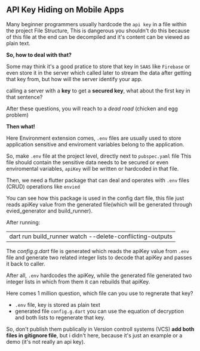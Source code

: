 ## API Key Hiding on Mobile Apps

Many beginner programmers usually hardcode the `api key` in a file within the project File Structure, This is dangerous you shouldn't do this because of this file at the end can be decompiled and it's content can be viewed as plain text.

**So, how to deal with that?**

Some may think it's a good pratice to store that key in `SAAS` like `Firebase` or even store it in the server which called later to stream the data after getting that key from, but how will the server identify your app.

calling a server with a **key** to get a **secured key**, what about the first key in that sentence?

After these questions, you will reach to a *dead road* (chicken and egg problem)

**Then what!**

Here Environment extension comes, `.env` files are usually used to store application sensitive and enviroment variables belong to the application.

So, make `.env` file at the project level, directly next to `pubspec.yaml` file
This file should contain the sensitive data needs to be secured or even enviromental variables, `apiKey` will be written or hardcoded in that file.

Then, we need a flutter package that can deal and operates with `.env` files (CRUD) operations like `envied`

You can see how this package is used in the config dart file, this file just reads apiKey value from the generated file(which will be generated through evied_generator and build_runner).

After running:
<table>
<tr>
<td>
dart run build_runner watch --delete-conflicting-outputs
</td>
</tr>
</table>

The *config.g.dart* file is generated which reads the apiKey value from `.env` file and generate two related integer lists to decode that apiKey and passes it back to caller.

After all, `.env` hardcodes the apiKey, while the generated file generated two integer lists in which from them it can rebuilds that apiKey.

Here comes 1 million question, which file can you use to regnerate that key?

- `.env` file, key is stored as plain text
- generated file `config.g.dart` you can use the equation of decryption and both lists to regenerate that key.

So, don't publish them publically in Version controll systems (VCS) **add both files in gitignore file**, but i didn't here, because it's just an example or a demo (it's not really an api key).
